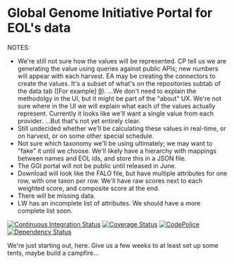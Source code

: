 Global Genome Initiative Portal for EOL's data
===

NOTES:

- We're still not sure how the values will be represented. CP tell us we are generating the value using queries against public APIs; new numbers will appear
  with each harvest. EA may be creating the connectors to create the values. It's a subset of what's on the repositories subtab of the data tab ([For
  example] [9]).  ...We don't need to explain the methodolgy in the UI, but it might be part of the "about" UX. We're not sure where in the UI we will explain
  what each of the values actually represent. Currently it looks like we'll want a single value from each provider. ...But that's not yet entirely clear.
- Still undecided whether we'll be calculating these values in real-time, or on harvest, or on some other special schedule.
- Not sure which taxonomy we'll be using ultimately; we may want to "fake" it until we choose. We'll likely have a hierarchy with mappings between names and
  EOL ids, and store this in a JSON file.
- The GGI portal will not be public until released in June.
- Download will look like the FALO file, but have multiple attributes for one row, with one taxon per row. We'll have raw scores next to each weighted
  score, and composite score at the end.
- There will be missing data.
- LW has an incomplete list of attributes. We should have a more complete list soon.

[![Continuous Integration Status][1]][2]
[![Coverage Status][3]][4]
[![CodePolice][5]][6]
[![Dependency Status][7]][8]

We're just starting out, here. Give us a few weeks to at least set up some tents, maybe build a campfire...

[1]: https://secure.travis-ci.org/EOL/ggi.png
[2]: http://travis-ci.org/EOL/ggi
[3]: https://coveralls.io/repos/EOL/ggi/badge.png?branch=master
[4]: https://coveralls.io/r/EOL/ggi?branch=master
[5]: https://codeclimate.com/github/EOL/ggi.png
[6]: https://codeclimate.com/github/EOL/ggi
[7]: https://gemnasium.com/EOL/ggi.png
[8]: https://gemnasium.com/EOL/ggi
[9]: http://eol.org/pages/1653/data?toc_id=349
